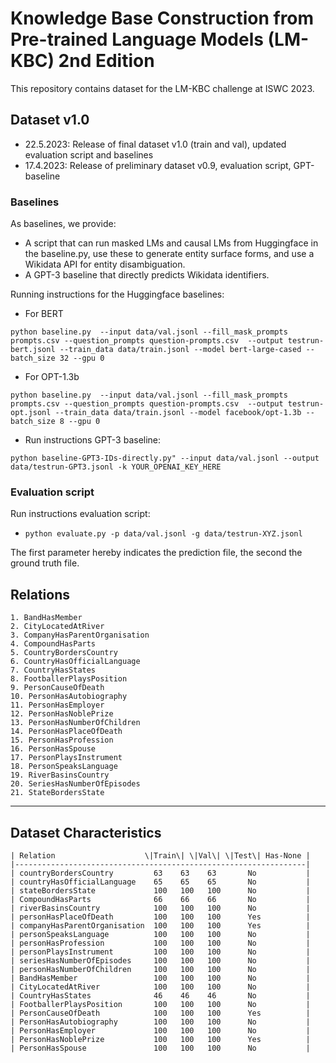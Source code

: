 # Knowledge Base Construction from Pre-trained Language Models (LM-KBC) 2nd Edition

This repository contains dataset for the LM-KBC challenge at ISWC 2023.

## Dataset v1.0

 - 22.5.2023: Release of final dataset v1.0 (train and val), updated evaluation script and baselines
 - 17.4.2023: Release of preliminary dataset v0.9, evaluation script, GPT-baseline

### Baselines

As baselines, we provide:
 - A script that can run masked LMs and causal LMs from Huggingface in the baseline.py, use these to generate entity surface forms, and use a Wikidata API for entity disambiguation.
 - A GPT-3 baseline that directly predicts Wikidata identifiers.

Running instructions for the Huggingface baselines:
 - For BERT

```python baseline.py  --input data/val.jsonl --fill_mask_prompts prompts.csv --question_prompts question-prompts.csv  --output testrun-bert.jsonl --train_data data/train.jsonl --model bert-large-cased --batch_size 32 --gpu 0```

 - For OPT-1.3b

```python baseline.py  --input data/val.jsonl --fill_mask_prompts prompts.csv --question_prompts question-prompts.csv  --output testrun-opt.jsonl --train_data data/train.jsonl --model facebook/opt-1.3b --batch_size 8 --gpu 0```

 - Run instructions GPT-3 baseline:

 ```python baseline-GPT3-IDs-directly.py" --input data/val.jsonl --output data/testrun-GPT3.jsonl -k YOUR_OPENAI_KEY_HERE```
 
### Evaluation script

Run instructions evaluation script:
  * ```python evaluate.py -p data/val.jsonl -g data/testrun-XYZ.jsonl```

The first parameter hereby indicates the prediction file, the second the ground truth file.

## Relations

```text
1. BandHasMember
2. CityLocatedAtRiver
3. CompanyHasParentOrganisation
4. CompoundHasParts
5. CountryBordersCountry
6. CountryHasOfficialLanguage
7. CountryHasStates
8. FootballerPlaysPosition
9. PersonCauseOfDeath
10. PersonHasAutobiography
11. PersonHasEmployer
12. PersonHasNoblePrize
13. PersonHasNumberOfChildren
14. PersonHasPlaceOfDeath
15. PersonHasProfession
16. PersonHasSpouse
17. PersonPlaysInstrument
18. PersonSpeaksLanguage
19. RiverBasinsCountry
20. SeriesHasNumberOfEpisodes
21. StateBordersState
```


----------------------------------------------------------------

## Dataset Characteristics

```text
| Relation                    \|Train\| \|Val\| \|Test\| Has-None |
|-----------------------------------------------------------------|
| countryBordersCountry         63    63    63       No           |
| countryHasOfficialLanguage    65    65    65       No           |
| stateBordersState             100   100   100      No           |
| CompoundHasParts              66    66    66       No           |
| riverBasinsCountry            100   100   100      No           |
| personHasPlaceOfDeath         100   100   100      Yes          |
| companyHasParentOrganisation  100   100   100      Yes          |
| personSpeaksLanguage          100   100   100      No           |
| personHasProfession           100   100   100      No           |
| personPlaysInstrument         100   100   100      No           |
| seriesHasNumberOfEpisodes     100   100   100      No           |
| personHasNumberOfChildren     100   100   100      No           |
| BandHasMember                 100   100   100      No           |
| CityLocatedAtRiver            100   100   100      No           |
| CountryHasStates              46    46    46       No           |
| FootballerPlaysPosition       100   100   100      No           |
| PersonCauseOfDeath            100   100   100      Yes          |
| PersonHasAutobiography        100   100   100      No           |
| PersonHasEmployer             100   100   100      No           |
| PersonHasNoblePrize           100   100   100      Yes          |
| PersonHasSpouse               100   100   100      No           |                           
```
